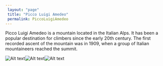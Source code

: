 ```yaml
---
 layout: "page"
 title: "Picco Luigi Amedeo"
 permalink: PiccoLuigiAmedeo
---
```

Picco Luigi Amedeo is a mountain located in the Italian Alps. It has been a popular destination for climbers since the early 20th century. The first recorded ascent of the mountain was in 1909, when a group of Italian mountaineers reached the summit.


![Alt text](https://redclimber.it/wp-content/uploads/2017/07/Picco-Luigi-Amedeo-Via-Normale4.jpg "Picco Luigi Amedeo")![Alt text](https://allmountainpeaks.com/wp-content/uploads/2020/10/Picco-Luigi-Amedeo.jpg "Picco Luigi Amedeo")![Alt text](https://media.camptocamp.org/c2corg-active/1308052785_929425548.jpg "Picco Luigi Amedeo")